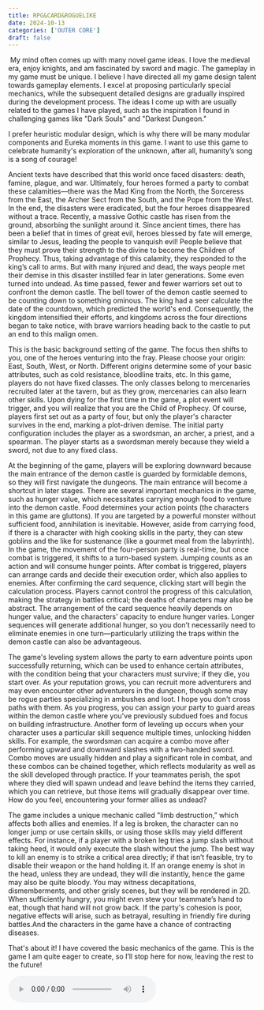 ```yaml
---
title: RPG&CARD&ROGUELIKE
date: 2024-10-13
categories: ['OUTER CORE']
draft: false
---
```


​	My mind often comes up with many novel game ideas. I love the medieval era, enjoy knights, and am fascinated by sword and magic. The gameplay in my game must be unique. I believe I have directed all my game design talent towards gameplay elements. I excel at proposing particularly special mechanics, while the subsequent detailed designs are gradually inspired during the development process. The ideas I come up with are usually related to the games I have played, such as the inspiration I found in challenging games like "Dark Souls" and "Darkest Dungeon."

I prefer heuristic modular design, which is why there will be many modular components and Eureka moments in this game. I want to use this game to celebrate humanity's exploration of the unknown, after all, humanity’s song is a song of courage!

Ancient texts have described that this world once faced disasters: death, famine, plague, and war. Ultimately, four heroes formed a party to combat these calamities—there was the Mad King from the North, the Sorceress from the East, the Archer Sect from the South, and the Pope from the West. In the end, the disasters were eradicated, but the four heroes disappeared without a trace. Recently, a massive Gothic castle has risen from the ground, absorbing the sunlight around it. Since ancient times, there has been a belief that in times of great evil, heroes blessed by fate will emerge, similar to Jesus, leading the people to vanquish evil! People believe that they must prove their strength to the divine to become the Children of Prophecy. Thus, taking advantage of this calamity, they responded to the king’s call to arms. But with many injured and dead, the ways people met their demise in this disaster instilled fear in later generations. Some even turned into undead. As time passed, fewer and fewer warriors set out to confront the demon castle. The bell tower of the demon castle seemed to be counting down to something ominous. The king had a seer calculate the date of the countdown, which predicted the world's end. Consequently, the kingdom intensified their efforts, and kingdoms across the four directions began to take notice, with brave warriors heading back to the castle to put an end to this malign omen.

This is the basic background setting of the game. The focus then shifts to you, one of the heroes venturing into the fray. Please choose your origin: East, South, West, or North. Different origins determine some of your basic attributes, such as cold resistance, bloodline traits, etc. In this game, players do not have fixed classes. The only classes belong to mercenaries recruited later at the tavern, but as they grow, mercenaries can also learn other skills. Upon dying for the first time in the game, a plot event will trigger, and you will realize that you are the Child of Prophecy. Of course, players first set out as a party of four, but only the player's character survives in the end, marking a plot-driven demise. The initial party configuration includes the player as a swordsman, an archer, a priest, and a spearman. The player starts as a swordsman merely because they wield a sword, not due to any fixed class.

At the beginning of the game, players will be exploring downward because the main entrance of the demon castle is guarded by formidable demons, so they will first navigate the dungeons. The main entrance will become a shortcut in later stages. There are several important mechanics in the game, such as hunger value, which necessitates carrying enough food to venture into the demon castle. Food determines your action points (the characters in this game are gluttons). If you are targeted by a powerful monster without sufficient food, annihilation is inevitable. However, aside from carrying food, if there is a character with high cooking skills in the party, they can stew goblins and the like for sustenance (like a gourmet meal from the labyrinth). In the game, the movement of the four-person party is real-time, but once combat is triggered, it shifts to a turn-based system. Jumping counts as an action and will consume hunger points. After combat is triggered, players can arrange cards and decide their execution order, which also applies to enemies. After confirming the card sequence, clicking start will begin the calculation process. Players cannot control the progress of this calculation, making the strategy in battles critical; the deaths of characters may also be abstract. The arrangement of the card sequence heavily depends on hunger value, and the characters' capacity to endure hunger varies. Longer sequences will generate additional hunger, so you don’t necessarily need to eliminate enemies in one turn—particularly utilizing the traps within the demon castle can also be advantageous.

The game's leveling system allows the party to earn adventure points upon successfully returning, which can be used to enhance certain attributes, with the condition being that your characters must survive; if they die, you start over. As your reputation grows, you can recruit more adventurers and may even encounter other adventurers in the dungeon, though some may be rogue parties specializing in ambushes and loot. I hope you don't cross paths with them. As you progress, you can assign your party to guard areas within the demon castle where you've previously subdued foes and focus on building infrastructure. Another form of leveling up occurs when your character uses a particular skill sequence multiple times, unlocking hidden skills. For example, the swordsman can acquire a combo move after performing upward and downward slashes with a two-handed sword. Combo moves are usually hidden and play a significant role in combat, and these combos can be chained together, which reflects modularity as well as the skill developed through practice. If your teammates perish, the spot where they died will spawn undead and leave behind the items they carried, which you can retrieve, but those items will gradually disappear over time. How do you feel, encountering your former allies as undead?

The game includes a unique mechanic called "limb destruction,” which affects both allies and enemies. If a leg is broken, the character can no longer jump or use certain skills, or using those skills may yield different effects. For instance, if a player with a broken leg tries a jump slash without taking heed, it would only execute the slash without the jump. The best way to kill an enemy is to strike a critical area directly; if that isn’t feasible, try to disable their weapon or the hand holding it. If an orange enemy is shot in the head, unless they are undead, they will die instantly, hence the game may also be quite bloody. You may witness decapitations, dismemberments, and other grisly scenes, but they will be rendered in 2D. When sufficiently hungry, you might even stew your teammate’s hand to eat, though that hand will not grow back. If the party's cohesion is poor, negative effects will arise, such as betrayal, resulting in friendly fire during battles.And the characters in the game have a chance of contracting diseases.

That's about it! I have covered the basic mechanics of the game. This is the game I am quite eager to create, so I’ll stop here for now, leaving the rest to the future!

<audio controls autoplay>
  <source src="/audios/未来古代楽団 - 空白の書.mp3.mp3" type="audio/mpeg">
  Your browser does not support the audio tag.
</audio>
